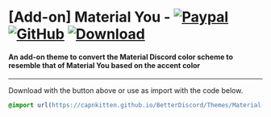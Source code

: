 # [Add-on] Material You - [![Paypal][paypal-logo]][paypal-url] [![GitHub][github-logo]][github-url] [![Download][download-logo]][download-url]
#### An add-on theme to convert the Material Discord color scheme to resemble that of Material You based on the accent color

<hr>

Download with the button above or use as import with the code below.

```css
@import url(https://capnkitten.github.io/BetterDiscord/Themes/Material-Discord/css/addons/material-you/source.css);
```

[paypal-logo]: https://img.shields.io/static/v1?label=PayPal&message=Donate&style=flat&logo=paypal&color=blue
[paypal-url]: https://paypal.me/capnkitten

[github-logo]: https://img.shields.io/static/v1?label=GitHub&message=Sponsor&style=flat&logo=github&color=black
[github-url]: https://github.com/sponsors/CapnKitten

[download-logo]: https://img.shields.io/static/v1?label=Download&message=Theme&style=flat&color=blue
[download-url]: https://capnkitten.github.io/BetterDiscord/Download/?theme=Material-Discord&addon=icons
